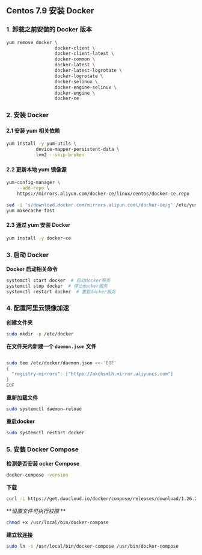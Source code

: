 ## Centos 7.9 安装 Docker

### 1. 卸载之前安装的 Docker 版本

```bash
yum remove docker \
                  docker-client \
                  docker-client-latest \
                  docker-common \
                  docker-latest \
                  docker-latest-logrotate \
                  docker-logrotate \
                  docker-selinux \
                  docker-engine-selinux \
                  docker-engine \
                  docker-ce
```

### 2. 安装 Docker

#### 2.1 安装 yum 相关依赖

```bash
yum install -y yum-utils \
           device-mapper-persistent-data \
           lvm2 --skip-broken
```

#### 2.2 更新本地 yum 镜像源

```bash
yum-config-manager \
    --add-repo \
    https://mirrors.aliyun.com/docker-ce/linux/centos/docker-ce.repo
    
sed -i 's/download.docker.com/mirrors.aliyun.com\/docker-ce/g' /etc/yum.repos.d/docker-ce.repo
yum makecache fast
```

#### 2.3 通过 yum 安装 Docker

```bash
yum install -y docker-ce
```

### 3. 启动 Docker

**Docker 启动相关命令**

```bash
systemctl start docker  # 启动docker服务
systemctl stop docker  # 停止docker服务
systemctl restart docker  # 重启docker服务
```

### 4. 配置阿里云镜像加速

**创建文件夹**

```bash
sudo mkdir -p /etc/docker
```

**在文件夹内新建一个 `daemon.json` 文件**

```bash

sudo tee /etc/docker/daemon.json <<-'EOF'
{
  "registry-mirrors": ["https://akchsmlh.mirror.aliyuncs.com"]
}
EOF
```

**重新加载文件**

```bash
sudo systemctl daemon-reload
```

**重启docker**

```bash
sudo systemctl restart docker
```

### 5. 安装 Docker Compose

**检测是否安装 ocker Compose**

```bash
docker-compose -version
```

**下载**

```bash
curl -L https://get.daocloud.io/docker/compose/releases/download/1.26.2/docker-compose-`uname -s`-`uname -m` > /usr/local/bin/docker-compose
```

***设置文件可执行权限* **

```bash
chmod +x /usr/local/bin/docker-compose
```

**建立软连接**

```bash
sudo ln -s /usr/local/bin/docker-compose /usr/bin/docker-compose
```

